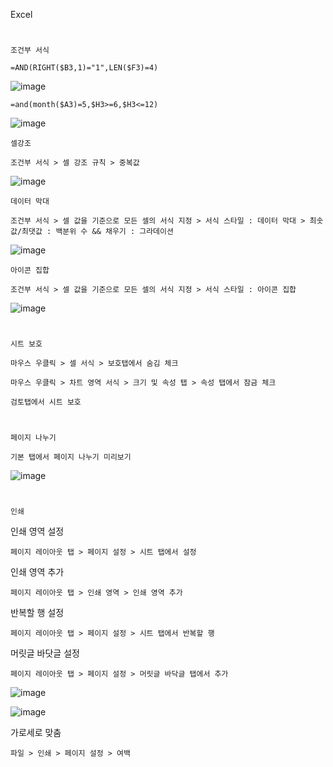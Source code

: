 Excel
#
`조건부 서식`

```
=AND(RIGHT($B3,1)="1",LEN($F3)=4)
```

![image](https://user-images.githubusercontent.com/61821641/151926047-8158cc9c-05ae-4ea5-90e5-4c8b60c58263.png)

```
=and(month($A3)=5,$H3>=6,$H3<=12)
```
![image](https://user-images.githubusercontent.com/61821641/151926377-e592a800-4125-411c-96a8-766be471592c.png)

`셀강조`
```
조건부 서식 > 셀 강조 규칙 > 중복값
```
![image](https://user-images.githubusercontent.com/61821641/151927250-51b0fe5a-5f9c-4d91-8fc7-1ef998315a07.png)


`데이터 막대`
```
조건부 서식 > 셀 값을 기준으로 모든 셀의 서식 지정 > 서식 스타일 : 데이터 막대 > 최솟값/최댓값 : 백분위 수 && 채우기 : 그라데이션 
```
![image](https://user-images.githubusercontent.com/61821641/151927153-20feabb6-b1c4-40b7-8a97-abd0978e87e5.png)

`아이콘 집합`
```
조건부 서식 > 셀 값을 기준으로 모든 셀의 서식 지정 > 서식 스타일 : 아이콘 집합
```
![image](https://user-images.githubusercontent.com/61821641/151927934-be8ab711-212f-407d-8c44-00b69f8d0a64.png)

#
`시트 보호`

```
마우스 우클릭 > 셀 서식 > 보호탭에서 숨김 체크 
```

```
마우스 우클릭 > 차트 영역 서식 > 크기 및 속성 탭 > 속성 탭에서 잠금 체크 
```

```
검토탭에서 시트 보호
```
#
`페이지 나누기`
```
기본 탭에서 페이지 나누기 미리보기
```
![image](https://user-images.githubusercontent.com/61821641/151928973-b02d8a6d-b7b3-4476-bee5-8afc6deb9c00.png)

#
`인쇄`

인쇄 영역 설정
```
페이지 레이아웃 탭 > 페이지 설정 > 시트 탭에서 설정
```

인쇄 영역 추가
```
페이지 레이아웃 탭 > 인쇄 영역 > 인쇄 영역 추가
```


반복할 행 설정
```
페이지 레이아웃 탭 > 페이지 설정 > 시트 탭에서 반복할 행
```

머릿글 바닷글 설정
```
페이지 레이아웃 탭 > 페이지 설정 > 머릿글 바닥글 탭에서 추가
```
![image](https://user-images.githubusercontent.com/61821641/151929677-5f07b03d-a62e-4a6f-b8f3-1fa4ce57349c.png)

![image](https://user-images.githubusercontent.com/61821641/151930452-76d53172-292b-4239-851c-cf3f3745fecf.png)

가로세로 맞춤
```
파일 > 인쇄 > 페이지 설정 > 여백
```